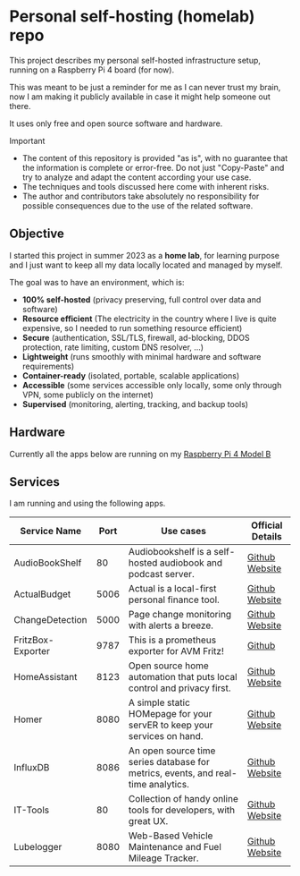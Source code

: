 # Personal self-hosting (homelab) repo

This project describes my personal self-hosted infrastructure setup, running on a Raspberry Pi 4 board (for now).

This was meant to be just a reminder for me as I can never trust my brain, now I am making it publicly available in case it might help someone out there.

It uses only free and open source software and hardware.

> [!IMPORTANT]
> - The content of this repository is provided "as is", with no guarantee that the information is complete or error-free. Do not just "Copy-Paste" and try to analyze and adapt the content according your use case.
> - The techniques and tools discussed here come with inherent risks.
> - The author and contributors take absolutely no responsibility for possible consequences due to the use of the related software.

## Objective

I started this project in summer 2023 as a **home lab**, for learning purpose and I just want to keep all my data locally located and managed by myself. 

The goal was to have an environment, which is:

- **100% self-hosted** (privacy preserving, full control over data and software)
- **Resource efficient** (The electricity in the country where I live is quite expensive, so I needed to run something resource efficient)
- **Secure** (authentication, SSL/TLS, firewall, ad-blocking, DDOS protection, rate limiting, custom DNS resolver, ...)
- **Lightweight** (runs smoothly with minimal hardware and software requirements)
- **Container-ready** (isolated, portable, scalable applications)
- **Accessible** (some services accessible only locally, some only through VPN, some publicly on the internet)
- **Supervised** (monitoring, alerting, tracking, and backup tools)


## Hardware

Currently all the apps below are running on my [Raspberry Pi 4 Model B](https://www.raspberrypi.com/products/raspberry-pi-4-model-b/)

## Services

I am running and using the following apps. 

| Service Name   	|	Port	| Use cases																			| Official Details																									|
|-------------------|-----------|-----------------------------------------------------------------------------------|-------------------------------------------------------------------------------------------------------------------|
| AudioBookShelf	|	80		| Audiobookshelf is a self-hosted audiobook and podcast server.						| [Github](https://github.com/advplyr/audiobookshelf)	[Website](https://www.audiobookshelf.org/)					|
| ActualBudget		|	5006	| Actual is a local-first personal finance tool. 									| [Github](https://github.com/actualbudget/actual)	[Website](https://actualbudget.com/)							|
| ChangeDetection	|	5000	| Page change monitoring with alerts a breeze.	 									| [Github](https://github.com/dgtlmoon/changedetection.io)	[Website](https://changedetection.io/)					|
| FritzBox-Exporter	|	9787	| This is a prometheus exporter for AVM Fritz! 	 									| [Github](https://github.com/pdreker/fritz_exporter)																|
| HomeAssistant		|	8123	| Open source home automation that puts local control and privacy first.			| [Github](https://github.com/home-assistant/core)	[Website](https://www.home-assistant.io/)						|
| Homer				|	8080	| A simple static HOMepage for your servER to keep your services on hand.			| [Github](https://github.com/bastienwirtz/homer)	[Website](https://homer-demo.netlify.app/)						|
| InfluxDB			|	8086	| An open source time series database for metrics, events, and real-time analytics.	| [Github](https://github.com/influxdata/influxdb)	[Website](https://www.influxdata.com/)							|
| IT-Tools			|	80		| Collection of handy online tools for developers, with great UX.					| [Github](https://github.com/CorentinTh/it-tools)	[Website](https://it-tools.tech/)								|
| Lubelogger		|	8080	| Web-Based Vehicle Maintenance and Fuel Mileage Tracker.							| [Github](https://github.com/hargata/lubelog)	[Website](https://lubelogger.com/)									|
